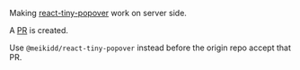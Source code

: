 Making [react-tiny-popover](https://github.com/alexkatz/react-tiny-popover) work on server side. 

A [PR](https://github.com/alexkatz/react-tiny-popover/pull/108) is created. 

Use `@meikidd/react-tiny-popover` instead before the origin repo accept that PR.